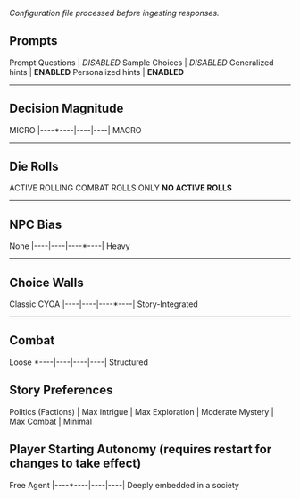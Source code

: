 *Configuration file processed before ingesting responses.*

## Prompts
Prompt Questions   | *DISABLED*
Sample Choices     | *DISABLED*
Generalized hints  | **ENABLED**
Personalized hints | **ENABLED**

***

## Decision Magnitude

MICRO |----*----|----|----| MACRO

***

## Die Rolls
ACTIVE ROLLING
COMBAT ROLLS ONLY
**NO ACTIVE ROLLS**

***

## NPC Bias

None |----|----|----*----| Heavy

***

## Choice Walls

Classic CYOA |----|----|----*----| Story-Integrated

***

## Combat
 
Loose *----|----|----|----| Structured

## Story Preferences

Politics (Factions) | Max
Intrigue            | Max
Exploration         | Moderate
Mystery             | Max
Combat              | Minimal

## Player Starting Autonomy (requires restart for changes to take effect)

Free Agent |----*----|----|----| Deeply embedded in a society
